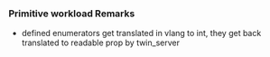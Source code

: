 ### Primitive workload Remarks

- defined enumerators get translated in vlang to int, they get back translated to readable prop by twin_server
